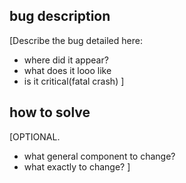## bug description
[Describe the bug detailed here: 
- where did it appear?
- what does it looo like
- is it critical(fatal crash) ]

## how to solve
[OPTIONAL.
- what general component to change?
- what exactly to change?
]